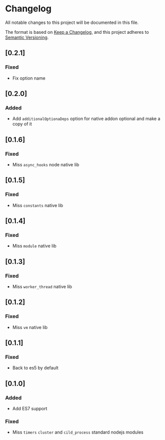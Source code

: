 # Changelog

All notable changes to this project will be documented in this file.

The format is based on [Keep a Changelog](https://keepachangelog.com/en/1.0.0/),
and this project adheres to [Semantic Versioning](https://semver.org/spec/v2.0.0.html).

## [0.2.1]

### Fixed

* Fix option name

## [0.2.0]

### Added

* Add `additionalOptionaDeps` option for native addon optional and make a copy of it

## [0.1.6]

### Fixed

* Miss `async_hooks` node native lib

## [0.1.5]

### Fixed

* Miss `constants` native lib

## [0.1.4]

### Fixed

* Miss `module` native lib

## [0.1.3]

### Fixed

* Miss `worker_thread` native lib

## [0.1.2]

### Fixed

* Miss `vm` native lib

## [0.1.1]

### Fixed

* Back to es5 by default

## [0.1.0]

### Added

* Add ES7 support

### Fixed

* Miss `timers` `cluster` and `cild_process` standard nodejs modules
